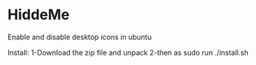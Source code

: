 HiddeMe
=======

Enable and disable desktop icons in ubuntu

Install:
1-Download the zip file and unpack
2-then as sudo run ./install.sh
